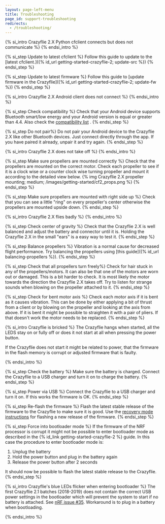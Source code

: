 ```yaml
---
layout: page-left-menu
title: Troubleshooting
page_id: support-troubleshooting
redirects:
  - /troubleshooting/
---
```


{% si_intro Crazyflie 2.X Python cfclient connects but does not communicate %}
{% endsi_intro %}

{% si_step Update to latest cfclient %}
Follow this guide to update to the [latest cfclient.]({% id_url getting-started-crazyflie-2; update-src %})
{% endsi_step %}

{% si_step Update to latest firmware %}
Follow this guide to [update firmware in the Crazyflie]({% id_url getting-started-crazyflie-2; update-fw %})
{% endsi_step %}

{% si_intro Crazyflie 2.X Android client does not connect %}
{% endsi_intro %}

{% si_step Check compatibility %}
Check that your Android device supports Bluetooth smart/low energy and your Android version is equal or greater than 4.4. Also check the [compatibility list](/documentation/repository/crazyflie-android-client/master/userguides/user-instructions/#android-device-compatibility)
.
{% endsi_step %}

{% si_step Do not pair%}
Do not pair your Android device to the Crazyflie 2.X like other Bluetooth devices. Just connect directly through the app. If you have paired it already, unpair it and try again.
{% endsi_step %}

{% si_intro Crazyflie 2.X does not take off %}
{% endsi_intro %}

{% si_step Make sure propellers are mounted correctly %}
Check that the propellers are mounted on the correct motor. Check each propeller
to see if it is a clock wise or a counter clock wise turning propeller and mount it according to the detailed view below.
{% img Crazyflie 2.X propeller mounting; medium; /images/getting-started/cf2_props.png %}
{% endsi_step %}

{% si_step Make sure propellers are mounted with right side up %}
Check that you can see a little "ring" on every propeller's center otherwise the propellers are mounted upside down.
{% endsi_step %}

{% si_intro Crazyflie 2.X flies badly %}
{% endsi_intro %}

{% si_step Check center of gravity %}
Check that the Crazyflie 2.X is well balanced and adjust the battery and connector until it is. Holding the Crazyflie 2.X in the small "ears" is a easy way to test it.
{% endsi_step %}

{% si_step Balance propellers %}
Vibration is a normal cause for decreased flight performance. Try balancing the propellers using [this guide]({% id_url balancing-propellers %}).
{% endsi_step %}

{% si_step Check that all propellers turn freely%}
Check for hair stuck in any of the propellers/motors. It can also be that one of the motors are worn out or damaged. This is a bit harder to check. It is most likely the motor towards the direction the Crazyflie 2.X takes off. Try to listen for strange sounds when blowing on the propeller attached to it.
{% endsi_step %}

{% si_step Check for bent motor axis %}
Check each motor axis if it is bent as it causes vibration. This can be done by either applying a bit of thrust from a client or by blowing on the propeller and looking at the axis from above. If it is bent it might be possible to straighten it with a pair of pliers. If that doesn't work the motor needs to be replaced.
{% endsi_step %}

{% si_intro Crazyflie is bricked %}
The Crazyflie hangs when started, all the LEDS stay on or fully off or does it not start at all when pressing the power button. 

If the Crazyflie does not start it might be related to power, that the firmware in the flash memory is corrupt or adjusted firmware that is faulty.

{% endsi_intro %}

{% si_step Check the battery %}
Make sure the battery is charged. Connect the Crazyflie to a USB charger and turn it on to charge the battery.
{% endsi_step %}

{% si_step Power via USB %}
Connect the Crazyflie to a USB charger and turn it on. If this works the firmware is OK.
{% endsi_step %}

{% si_step Re-flash the firmware %}
Flash the latest stable release of the firmware to the Crazyflie to make sure it is good.
Use the [recovery mode instructions](/documentation/repository/crazyflie-clients-python/master/userguides/recovery-mode/) for flashing a new release of the firmware.
{% endsi_step %}

{% si_step Force into bootloader mode %}
If the firmware of the NRF processor is corrupt it might not be possible to enter bootloader mode as described in the {% id_link getting-started-crazyflie-2 %} guide.
In this case the procedure to enter bootloader mode is:
1. Unplug the battery
2. Hold the power button and plug in the battery again
3. Release the power button after 2 seconds

It should now be possible to flash the latest stable release to the Crazyflie.
{% endsi_step %}

{% si_intro Crazyflie's blue LEDs flicker when entering bootloader %}
The first Crazyflie 2.1 batches (2018-2019) does not contain the correct USB power settings in the bootloader which will prevent the system to start if no battery is attached. See [nRF issue #35](https://github.com/bitcraze/crazyflie2-nrf-firmware/issues/35). Workaround is to plug in a battery when bootloading.

{% endsi_intro %}
